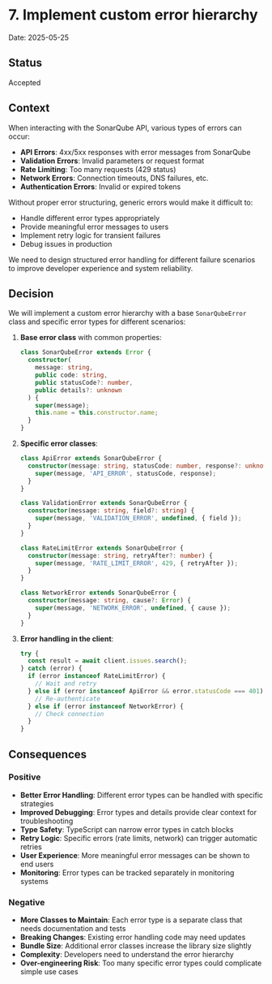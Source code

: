 # 7. Implement custom error hierarchy

Date: 2025-05-25

## Status

Accepted

## Context

When interacting with the SonarQube API, various types of errors can occur:

- **API Errors**: 4xx/5xx responses with error messages from SonarQube
- **Validation Errors**: Invalid parameters or request format
- **Rate Limiting**: Too many requests (429 status)
- **Network Errors**: Connection timeouts, DNS failures, etc.
- **Authentication Errors**: Invalid or expired tokens

Without proper error structuring, generic errors would make it difficult to:

- Handle different error types appropriately
- Provide meaningful error messages to users
- Implement retry logic for transient failures
- Debug issues in production

We need to design structured error handling for different failure scenarios to improve developer experience and system reliability.

## Decision

We will implement a custom error hierarchy with a base `SonarQubeError` class and specific error types for different scenarios:

1. **Base error class** with common properties:
   ```typescript
   class SonarQubeError extends Error {
     constructor(
       message: string,
       public code: string,
       public statusCode?: number,
       public details?: unknown
     ) {
       super(message);
       this.name = this.constructor.name;
     }
   }
   ```

2. **Specific error classes**:
   ```typescript
   class ApiError extends SonarQubeError {
     constructor(message: string, statusCode: number, response?: unknown) {
       super(message, 'API_ERROR', statusCode, response);
     }
   }
   
   class ValidationError extends SonarQubeError {
     constructor(message: string, field?: string) {
       super(message, 'VALIDATION_ERROR', undefined, { field });
     }
   }
   
   class RateLimitError extends SonarQubeError {
     constructor(message: string, retryAfter?: number) {
       super(message, 'RATE_LIMIT_ERROR', 429, { retryAfter });
     }
   }
   
   class NetworkError extends SonarQubeError {
     constructor(message: string, cause?: Error) {
       super(message, 'NETWORK_ERROR', undefined, { cause });
     }
   }
   ```

3. **Error handling in the client**:
   ```typescript
   try {
     const result = await client.issues.search();
   } catch (error) {
     if (error instanceof RateLimitError) {
       // Wait and retry
     } else if (error instanceof ApiError && error.statusCode === 401) {
       // Re-authenticate
     } else if (error instanceof NetworkError) {
       // Check connection
     }
   }
   ```

## Consequences

### Positive

- **Better Error Handling**: Different error types can be handled with specific strategies
- **Improved Debugging**: Error types and details provide clear context for troubleshooting
- **Type Safety**: TypeScript can narrow error types in catch blocks
- **Retry Logic**: Specific errors (rate limits, network) can trigger automatic retries
- **User Experience**: More meaningful error messages can be shown to end users
- **Monitoring**: Error types can be tracked separately in monitoring systems

### Negative

- **More Classes to Maintain**: Each error type is a separate class that needs documentation and tests
- **Breaking Changes**: Existing error handling code may need updates
- **Bundle Size**: Additional error classes increase the library size slightly
- **Complexity**: Developers need to understand the error hierarchy
- **Over-engineering Risk**: Too many specific error types could complicate simple use cases
